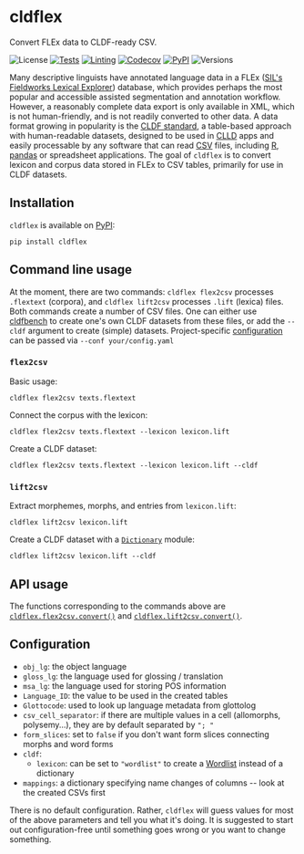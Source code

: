 # cldflex

Convert FLEx data to CLDF-ready CSV.

![License](https://img.shields.io/github/license/fmatter/cldflex)
[![Tests](https://img.shields.io/github/workflow/status/fmatter/cldflex/tests?label=tests)](https://github.com/fmatter/cldflex/actions/workflows/tests.yml)
[![Linting](https://img.shields.io/github/workflow/status/fmatter/cldflex/lint?label=linting)](https://github.com/fmatter/cldflex/actions/workflows/lint.yml)
[![Codecov](https://img.shields.io/codecov/c/github/fmatter/cldflex)](https://app.codecov.io/gh/fmatter/cldflex/)
[![PyPI](https://img.shields.io/pypi/v/cldflex.svg)](https://pypi.org/project/cldflex)
![Versions](https://img.shields.io/pypi/pyversions/cldflex)

Many descriptive linguists have annotated language data in a FLEx ([SIL's Fieldworks Lexical Explorer](https://software.sil.org/fieldworks/)) database, which provides perhaps the most popular and accessible assisted segmentation and annotation workflow.
However, a reasonably complete data export is only available in XML, which is not human-friendly, and is not readily converted to other data.
A data format growing in popularity is the [CLDF standard](https://cldf.clld.org/), a table-based approach with human-readable datasets, designed to be used in [CLLD](https://clld.org/) apps and easily processable by any software that can read [CSV](https://en.wikipedia.org/wiki/Comma-separated_values) files, including  [R](https://www.r-project.org/), [pandas](https://pandas.pydata.org/) or spreadsheet applications.
The goal of ``cldflex`` is to convert lexicon and corpus data stored in FLEx to CSV tables, primarily for use in CLDF datasets.

## Installation

`cldflex` is available on [PyPI](https://pypi.org/project/cldflex):
```shell
pip install cldflex
```

## Command line usage
At the moment, there are two commands: ``cldflex flex2csv`` processes `.flextext` (corpora), and ``cldflex lift2csv`` processes `.lift` (lexica) files.
Both commands create a number of CSV files.
One can either use [cldfbench](https://github.com/cldf/cldfbench) to create one's own CLDF datasets from these files, or add the `--cldf` argument to create (simple) datasets.
Project-specific [configuration](configuration) can be passed via `--conf your/config.yaml`

### `flex2csv`
Basic usage:

```shell
cldflex flex2csv texts.flextext
```

Connect the corpus with the lexicon:

```shell
cldflex flex2csv texts.flextext --lexicon lexicon.lift
```

Create a CLDF dataset:

```shell
cldflex flex2csv texts.flextext --lexicon lexicon.lift --cldf
```

### `lift2csv`

Extract morphemes, morphs, and entries from `lexicon.lift`:

```shell
cldflex lift2csv lexicon.lift
```

Create a CLDF dataset with a  [`Dictionary`](https://github.com/cldf/cldf/tree/master/modules/Dictionary) module:

```shell
cldflex lift2csv lexicon.lift --cldf
```

## API usage
The functions corresponding to the commands above are [`cldflex.flex2csv.convert()`](https://github.com/fmatter/cldflex/blob/4d9962ff53baab68a20ecce34f8623e87f7197ec/src/cldflex/flex2csv.py#L445) and [`cldflex.lift2csv.convert()`](https://github.com/fmatter/cldflex/blob/4d9962ff53baab68a20ecce34f8623e87f7197ec/src/cldflex/lift2csv.py#L130).

## Configuration
* `obj_lg`: the object language
* `gloss_lg`: the language used for glossing / translation
* `msa_lg`: the language used for storing POS information
* `Language_ID`: the value to be used in the created tables
* `Glottocode`: used to look up language metadata from glottolog
* `csv_cell_separator`: if there are multiple values in a cell (allomorphs, polysemy...), they are by default separated by `"; "`
* `form_slices`: set to `false` if you don't want form slices connecting morphs and word forms
* `cldf`:
    * `lexicon`: can be set to `"wordlist"` to create a [Wordlist](https://github.com/cldf/cldf/tree/master/modules/Wordlist) instead of a dictionary
* `mappings`: a dictionary specifying name changes of columns -- look at the created CSVs first

There is no default configuration.
Rather, `cldflex` will guess values for most of the above parameters and tell you what it's doing.
It is suggested to start out configuration-free until something goes wrong or you want to change something.